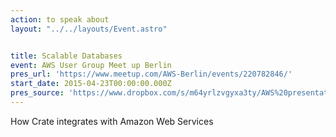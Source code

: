 ```yaml
---
action: to speak about
layout: "../../layouts/Event.astro"


title: Scalable Databases
event: AWS User Group Meet up Berlin
pres_url: 'https://www.meetup.com/AWS-Berlin/events/220782846/'
start_date: 2015-04-23T00:00:00.000Z
pres_source: 'https://www.dropbox.com/s/m64yrlzvgyxa3ty/AWS%20presentation%20%28Chris%20W%29.key?dl=0'
---
```


How Crate integrates with Amazon Web Services
